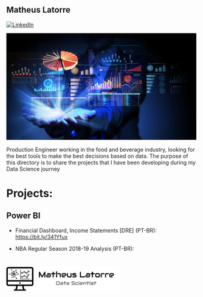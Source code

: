 ## Matheus Latorre

[![LinkedIn](https://img.shields.io/badge/LinkedIn-blue?style=flat&logo=linkedin&labelColor=blue)](https://www.linkedin.com/in/matheus-latorre-b4340112a/)



<img src = "DS.jpeg" width=500>

Production Engineer working in the food and beverage industry, looking for the best tools to make the best decisions based on data. The purpose of this directory is to share the projects that I have been developing during my Data Science journey


# Projects:

## Power BI


* Financial Dashboard, Income Statements [DRE] (PT-BR): https://bit.ly/341Yfux

* NBA Regular Season 2018-19 Analysis (PT-BR):





#

<img src =  "Logo 1 - Preto.png" width= 300>


#
